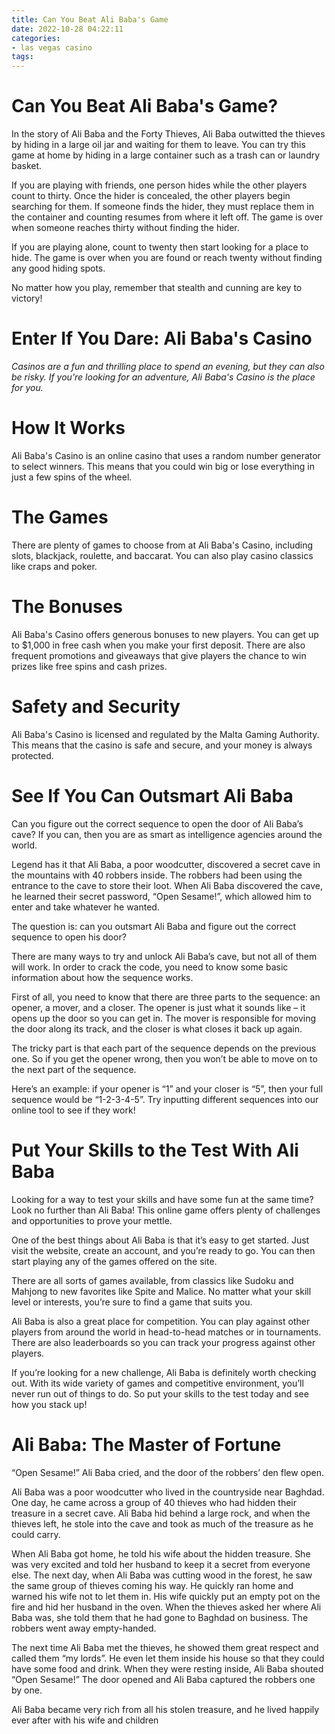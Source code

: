 ```yaml
---
title: Can You Beat Ali Baba's Game
date: 2022-10-28 04:22:11
categories:
- las vegas casino
tags:
---
```



#  Can You Beat Ali Baba's Game?

In the story of Ali Baba and the Forty Thieves, Ali Baba outwitted the thieves by hiding in a large oil jar and waiting for them to leave. You can try this game at home by hiding in a large container such as a trash can or laundry basket.

If you are playing with friends, one person hides while the other players count to thirty. Once the hider is concealed, the other players begin searching for them. If someone finds the hider, they must replace them in the container and counting resumes from where it left off. The game is over when someone reaches thirty without finding the hider.

If you are playing alone, count to twenty then start looking for a place to hide. The game is over when you are found or reach twenty without finding any good hiding spots.

No matter how you play, remember that stealth and cunning are key to victory!

#  Enter If You Dare: Ali Baba's Casino

_Casinos are a fun and thrilling place to spend an evening, but they can also be risky. If you're looking for an adventure, Ali Baba's Casino is the place for you._

# How It Works

Ali Baba's Casino is an online casino that uses a random number generator to select winners. This means that you could win big or lose everything in just a few spins of the wheel.

# The Games

There are plenty of games to choose from at Ali Baba's Casino, including slots, blackjack, roulette, and baccarat. You can also play casino classics like craps and poker.

# The Bonuses

Ali Baba's Casino offers generous bonuses to new players. You can get up to $1,000 in free cash when you make your first deposit. There are also frequent promotions and giveaways that give players the chance to win prizes like free spins and cash prizes.

# Safety and Security

Ali Baba's Casino is licensed and regulated by the Malta Gaming Authority. This means that the casino is safe and secure, and your money is always protected.

#  See If You Can Outsmart Ali Baba 

Can you figure out the correct sequence to open the door of Ali Baba’s cave? If you can, then you are as smart as intelligence agencies around the world. 

Legend has it that Ali Baba, a poor woodcutter, discovered a secret cave in the mountains with 40 robbers inside. The robbers had been using the entrance to the cave to store their loot. When Ali Baba discovered the cave, he learned their secret password, “Open Sesame!”, which allowed him to enter and take whatever he wanted. 

The question is: can you outsmart Ali Baba and figure out the correct sequence to open his door? 

There are many ways to try and unlock Ali Baba’s cave, but not all of them will work. In order to crack the code, you need to know some basic information about how the sequence works. 

First of all, you need to know that there are three parts to the sequence: an opener, a mover, and a closer. The opener is just what it sounds like – it opens up the door so you can get in. The mover is responsible for moving the door along its track, and the closer is what closes it back up again. 

The tricky part is that each part of the sequence depends on the previous one. So if you get the opener wrong, then you won’t be able to move on to the next part of the sequence. 

Here’s an example: if your opener is “1” and your closer is “5”, then your full sequence would be “1-2-3-4-5”. Try inputting different sequences into our online tool to see if they work!

#  Put Your Skills to the Test With Ali Baba 

Looking for a way to test your skills and have some fun at the same time? Look no further than Ali Baba! This online game offers plenty of challenges and opportunities to prove your mettle.

One of the best things about Ali Baba is that it’s easy to get started. Just visit the website, create an account, and you’re ready to go. You can then start playing any of the games offered on the site.

There are all sorts of games available, from classics like Sudoku and Mahjong to new favorites like Spite and Malice. No matter what your skill level or interests, you’re sure to find a game that suits you.

Ali Baba is also a great place for competition. You can play against other players from around the world in head-to-head matches or in tournaments. There are also leaderboards so you can track your progress against other players.

If you’re looking for a new challenge, Ali Baba is definitely worth checking out. With its wide variety of games and competitive environment, you’ll never run out of things to do. So put your skills to the test today and see how you stack up!

#  Ali Baba: The Master of Fortune

“Open Sesame!” Ali Baba cried, and the door of the robbers’ den flew open.

Ali Baba was a poor woodcutter who lived in the countryside near Baghdad. One day, he came across a group of 40 thieves who had hidden their treasure in a secret cave. Ali Baba hid behind a large rock, and when the thieves left, he stole into the cave and took as much of the treasure as he could carry.

When Ali Baba got home, he told his wife about the hidden treasure. She was very excited and told her husband to keep it a secret from everyone else. The next day, when Ali Baba was cutting wood in the forest, he saw the same group of thieves coming his way. He quickly ran home and warned his wife not to let them in. His wife quickly put an empty pot on the fire and hid her husband in the oven. When the thieves asked her where Ali Baba was, she told them that he had gone to Baghdad on business. The robbers went away empty-handed.

The next time Ali Baba met the thieves, he showed them great respect and called them “my lords”. He even let them inside his house so that they could have some food and drink. When they were resting inside, Ali Baba shouted “Open Sesame!” The door opened and Ali Baba captured the robbers one by one.

Ali Baba became very rich from all his stolen treasure, and he lived happily ever after with his wife and children